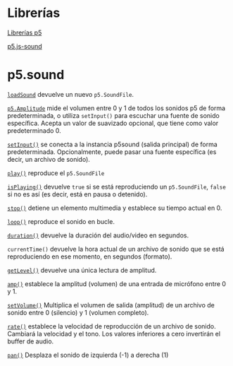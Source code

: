 # Librerías

[Librerías p5](https://p5js.org/es/libraries/)

[p5.js-sound](https://github.com/processing/p5.js-sound)

# p5.sound

[`loadSound`](https://p5js.org/reference/p5/loadSound/) devuelve un nuevo `p5.SoundFile`.

[`p5.Amplitude`](https://p5js.org/reference/p5.sound/p5.Amplitude/) mide el volumen entre 0 y 1 de todos los sonidos p5 de forma predeterminada, o utiliza `setInput()` para escuchar una fuente de sonido específica. Acepta un valor de suavizado opcional, que tiene como valor predeterminado 0.

[`setInput()`](https://p5js.org/reference/p5.Amplitude/setInput/) se conecta a la instancia p5sound (salida principal) de forma predeterminada. Opcionalmente, puede pasar una fuente específica (es decir, un archivo de sonido).

[`play()`](https://p5js.org/reference/p5.SoundFile/play/) reproduce el `p5.SoundFile`

[`isPlaying()`](https://p5js.org/reference/p5.SoundFile/isPlaying/) devuelve `true` si se está reproduciendo un `p5.SoundFile`, `false` si no es así (es decir, está en pausa o detenido).

[`stop()`](https://p5js.org/reference/p5.SoundRecorder/stop/) detiene un elemento multimedia y establece su tiempo actual en 0.

[`loop()`](https://p5js.org/reference/p5.Part/loop/) reproduce el sonido en bucle.

[`duration()`](https://p5js.org/reference/p5.MediaElement/duration/) devuelve la duración del audio/video en segundos.

`currentTime()` devuelve la hora actual de un archivo de sonido que se está reproduciendo en ese momento, en segundos (formato).

[`getLevel()`](https://p5js.org/reference/p5.Amplitude/getLevel/) devuelve una única lectura de amplitud.

[`amp()`](https://p5js.org/reference/p5.AudioIn/amp/) establece la amplitud (volumen) de una entrada de micrófono entre 0 y 1.

[`setVolume()`](https://p5js.org/reference/p5.SoundFile/setVolume/) Multiplica el volumen de salida (amplitud) de un archivo de sonido entre 0 (silencio) y 1 (volumen completo).

[`rate()`](https://p5js.org/reference/p5.SoundFile/rate/) establece la velocidad de reproducción de un archivo de sonido. Cambiará la velocidad y el tono. Los valores inferiores a cero invertirán el buffer de audio.

[`pan()`](https://p5js.org/reference/p5.Oscillator/pan/) Desplaza el sonido de izquierda (-1) a derecha (1)